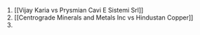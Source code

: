 1. [[Vijay Karia vs Prysmian Cavi E Sistemi Srl]]
2. [[Centrograde Minerals and Metals Inc vs Hindustan Copper]]
3. 